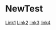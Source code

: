 # NewTest

[Link1](https://www.convertunits.com/molarmass/(NH4)2SO4)
[Link2](https://www.convertunits.com/molarmass/Mg(NO3)2)
[link3](https://something.com)
[link4](some-thing.html)